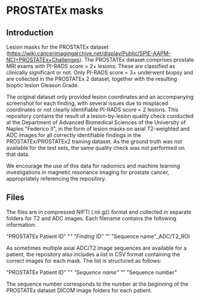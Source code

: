# PROSTATEx masks

## Introduction

Lesion masks for the PROSTATEx dataset (https://wiki.cancerimagingarchive.net/display/Public/SPIE-AAPM-NCI+PROSTATEx+Challenges).
The PROSTATEx dataset comprises prostate MRI exams with PI-RADS score = 2+ lesions. These are classified as clinically significant or not. Only PI-RADS score = 3+ underwent biopsy and are collected in the PROSTATEx 2 dataset, together with the resulting bioptic lesion Gleason Grade.

The original dataset only provided lesion coordinates and an accompanying screenshot for each finding, with several issues due to misplaced coordinates or not clearly identifiable PI-RADS score = 2 lesions. This repository contains the result of a lesion-by-lesion quality check conducted at the Department of Advanced Biomedical Sciences of the University of Naples "Federico II", in the form of lesion masks on axial T2-weighted and ADC images for all correctly identifiable findings in the PROSTATEx/PROSTATEx2 training dataset. As the ground truth was not available for the test sets, the same quality check was not performed on that data.

We encourage the use of this data for radiomics and machine learning investigations in magnetic resonance imaging for prostate cancer, appropriately referencing the repository. 

## Files

The files are in compressed NIFTI (.nii.gz) format and collected in separate folders for T2 and ADC images. Each filename contains the following information:

"PROSTATEx Patient ID" "_" "Finding ID" "_" "Sequence name"_ADC/T2_ROI

As sometimes multiple axial ADC/T2 image sequences are available for a patient, the repository also includes a list in CSV format containing the correct images for each mask. The list is structured as follows:

"PROSTATEx Patient ID" "_" "Sequence name" "_" "Sequence number"

The sequence number corresponds to the number at the beginning of the PROSTATEx dataset DICOM image folders for each patient.
